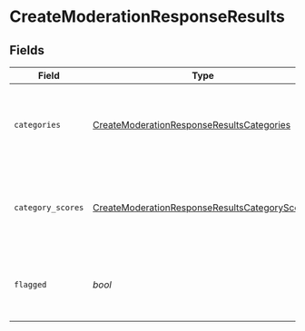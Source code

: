 # CreateModerationResponseResults


## Fields

| Field                                                                                                                 | Type                                                                                                                  | Required                                                                                                              | Description                                                                                                           |
| --------------------------------------------------------------------------------------------------------------------- | --------------------------------------------------------------------------------------------------------------------- | --------------------------------------------------------------------------------------------------------------------- | --------------------------------------------------------------------------------------------------------------------- |
| `categories`                                                                                                          | [CreateModerationResponseResultsCategories](../../models/shared/createmoderationresponseresultscategories.md)         | :heavy_check_mark:                                                                                                    | A list of the categories, and whether they are flagged or not.                                                        |
| `category_scores`                                                                                                     | [CreateModerationResponseResultsCategoryScores](../../models/shared/createmoderationresponseresultscategoryscores.md) | :heavy_check_mark:                                                                                                    | A list of the categories along with their scores as predicted by model.                                               |
| `flagged`                                                                                                             | *bool*                                                                                                                | :heavy_check_mark:                                                                                                    | Whether the content violates [OpenAI's usage policies](/policies/usage-policies).                                     |